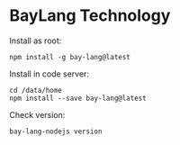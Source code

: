 # BayLang Technology

Install as root:
```
npm install -g bay-lang@latest
```

Install in code server:
```
cd /data/home
npm install --save bay-lang@latest
```

Check version:
```
bay-lang-nodejs version
```
